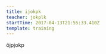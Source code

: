 ```yaml
---
title: ijokpk
teacher: jokplk
startTime: 2017-04-13T21:55:33.410Z
template: training
---
```

ôjpjokp
